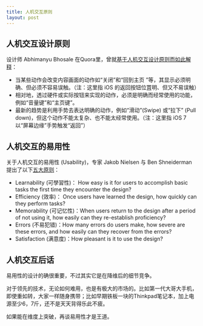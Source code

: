 ```yaml
---
title: 人机交互原则
layout: post
---
```


## 人机交互设计原则

设计师 Abhimanyu Bhosale 在Quora里，曾就[基于人机交互设计原则而如此解释](https://www.quora.com/Why-did-iOS-designers-place-the-back-button-at-the-top-left-corner-when-we-all-know-that-it-is-the-hardest-corner-to-reach-on-a-phone)：

* 当某些动作会改变内容画面的动作如“关闭”和“回到主页 ”等，其显示必须明确、但必须不容易误触。（注：这里指 iOS 的返回按钮位罝明、但又不易误触）
* 相对地，透过硬件或实际按钮来实现的动作，必须是明确而经常使用的功能，例如“音量键”和“主页键”。
* 最新的趋势是利用手势去表达明确的动作，例如“滑动”(Swipe) 或“拉下” (Pull down)，但这个动作不能太复杂、也不能太经常使用。（注：这里指 iOS 7 以“屏幕边缘”手势触发“返回”）

## 人机交互的易用性

关于人机交互的易用性 (Usability)，专家 Jakob Nielsen 与 Ben Shneiderman 提出了以下[五大原则](https://en.wikipedia.org/wiki/Usability#Definition)：
* Learnability (可學習性)： How easy is it for users to accomplish basic tasks the first time they encounter the design?
* Efficiency (效率)： Once users have learned the design, how quickly can they perform tasks? 
* Memorability (可记忆性)：When users return to the design after a period of not using it, how easily can they re-establish proficiency?
* Errors (不易犯错)：How many errors do users make, how severe are these errors, and how easily can they recover from the errors?
* Satisfaction (满意度)：How pleasant is it to use the design?

## 人机交互后话

易用性的设计的确很重要，不过其实它是在降维后的细节竞争。

对于领先的技术，无论如何难用，也是有极大的市场的。比如第一代大哥大手机，即使重如转，大家一样随身携带；比如早期铁板一块的Thinkpad笔记本，加上电源至少6，7斤，还不是天天背得乐此不疲。

如果能在维度上突破，再谈易用性才是王道。